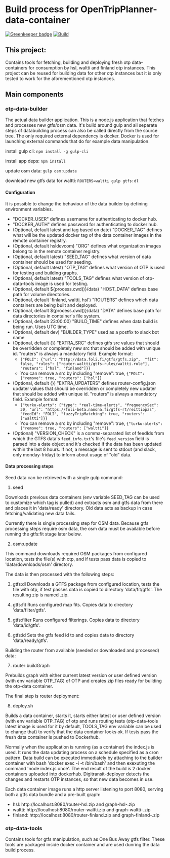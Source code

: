 # Build process for OpenTripPlanner-data-container

[![Greenkeeper badge](https://badges.greenkeeper.io/HSLdevcom/OpenTripPlanner-data-container.svg)](https://greenkeeper.io/)
[![Build](https://api.travis-ci.org/HSLdevcom/OpenTripPlanner-data-container.svg?branch=master)](https://travis-ci.org/HSLdevcom/OpenTripPlanner-data-container)

## This project:
Contains tools for fetching, building and deploying fresh otp data-containers
for consumption by hsl, waltti and finland otp instances. This project can be
reused for building data for other otp instances but it is only tested to
work for the aforementioned otp instances.

## Main components

### otp-data-builder
The actual data builder application. This is a node.js application that fetches
and processes new gtfs/osm data. It's build around gulp and all separate steps of
databuilding process can also be called directly from the source tree. The only
required external dependency is docker. Docker is used for launching external
commands that do for example data manipulation.

install gulp cli:
  `npm install -g gulp-cli`

install app deps:
  `npm install`

update osm data:
  `gulp osm:update`

download new gtfs data for waltti:
  `ROUTERS=waltti gulp gtfs:dl`

#### Configuration
It is possible to change the behaviour of the data builder by defining environment variables.

* "DOCKER_USER" defines username for authenticating to docker hub.
* "DOCKER_AUTH" defines password for authenticating to docker hub.
* (Optional, default latest and tag based on date) "DOCKER_TAG" defines what will be the updated docker tag of the data container images in the remote container registry.
* (Optional, default hsldevcom) "ORG" defines what organization images belong to in the remote container registry.
* (Optional, default latest) "SEED_TAG" defines what version of data container should be used for seeding.
* (Optional, default latest) "OTP_TAG" defines what version of OTP is used for testing and building graphs.
* (Optional, default latest) "TOOLS_TAG" defines what version of otp-data-tools image is used for testing.
* (Optional, default ${process.cwd()}/data) "HOST_DATA" defines base path for volume directories.
* (Optional, default 'finland, waltti, hsl') "ROUTERS" defines which data containers are being built and deployed.
* (Optional, default ${process.cwd()}/data) "DATA" defines base path for data directories in container's file system.
* (Optional, default 23:00:00) "BUILD_TIME" defines when data build is being run. Uses UTC time.
* (Optional, default dev) "BUILDER_TYPE" used as a postfix to slack bot name
* (Optional, default {}) "EXTRA_SRC" defines gtfs src values that should be overridden or completely new src that should be added with unique id. "routers" is always a mandatory field. Example format:
  - `{"FOLI": {"url": "http://data.foli.fi/gtfs/gtfs.zip",  "fit": false, "rules": ["router-waltti/gtfs-rules/waltti.rule"], "routers": ["hsl", "finland"]}}`
  - You can remove a src by including "remove": true, `{"FOLI": {"remove": true, "routers": ["hsl"]}`
* (Optional, default {}) "EXTRA_UPDATERS" defines router-config.json updater values that should be overridden or completely new updater that should be added with unique id. "routers" is always a mandatory field. Example format:
  - `{"turku-alerts": {"type": "real-time-alerts", "frequencySec": 30, "url": "https://foli-beta.nanona.fi/gtfs-rt/reittiopas", "feedId": "FOLI", "fuzzyTripMatching": true, "routers": ["waltti"]}}`
  - You can remove a src by including "remove": true, `{"turku-alerts": {"remove": true, "routers": ["waltti"]}`
* (Optional) "VERSION_CHECK" is a comma-separated list of feedIds from which the GTFS data's `feed_info.txt`'s file's `feed_version` field is parsed into a date object and it's checked if the data has been updated within the last 8 hours. If not, a message is sent to stdout (and slack, only monday-friday) to inform about usage of "old" data.

#### Data processing steps

Seed data can be retrieved with a single gulp command:

1. seed

Downloads previous data containers (env variable SEED_TAG can be used to customize which tag is pulled)
and extracts osm and gtfs data from there and places it in 'data/ready' directory.
Old data acts as backup in case fetching/validating new data fails.

Currently there is single processing step for OSM data. Because gtfs processing steps require osm data,
the osm data must be available before running the gtfs:fit stage later below.

2. osm:update

This command downloads required OSM packages from configured location, tests the file(s) with otp,
and if tests pass data is copied to 'data/downloads/osm' directory.

The data is then processed with the following steps:

3. gtfs:dl
Downloads a GTFS package from configured location, tests the file with otp, if
test passes data is copied to directory 'data/fit/gtfs'. The resulting zip is named <feedid>.zip.

4. gtfs:fit
Runs configured map fits. Copies data to directory 'data/filter/gtfs'.

5. gtfs:filter
Runs configured filterings. Copies data to directory 'data/id/gtfs'.

6. gtfs:id
Sets the gtfs feed id to <id> and copies data to directory 'data/ready/gtfs'.

Building the router from available (seeded or downloaded and processed) data:

7. router:buildGraph

Prebuilds graph with either current latest version or user defined version (with env variable OTP_TAG) of OTP and creates zip files
ready for building the otp-data container.


The final step is router deployment:

8. deploy.sh

Builds a data container, starts it, starts either latest or user defined version (with env variable OTP_TAG) of otp and runs
routing tests (otp-data-tools latest image is used for it by default, TOOLS_TAG env variable can be used to change that)
to verify that the data container looks ok. If tests pass the fresh data container is pushed to Dockerhub.

Normally when the application is running (as a container) the index.js is used.
It runs the data updating process on a schedule specified as a cron pattern. Data build can be executed immediately
by attaching to the builder container with bash 'docker exec -i -t <dockerid> /bin/bash' and then
exexuting the command 'node index.js once'. The end result of the build is 2 docker containers uploaded into dockerhub.
Digitransit-deployer detects the changes and restarts OTP instances, so that new data becomes in use.

Each data container image runs a http server listening to port 8080, serving both a gtfs data bundle and a pre-built graph:
- hsl: http://localhost:8080/router-hsl.zip and graph-hsl-<otpversion>.zip
- waltti: http://localhost:8080/router-waltti.zip and graph-waltti-<otpversion>.zip
- finland: http://localhost:8080/router-finland.zip and graph-finland-<otpversion>.zip

### otp-data-tools
Contains tools for gtfs manipulation, such as One Bus Away gtfs filter.
These tools are packaged inside docker container and are used dunring the data build process.

